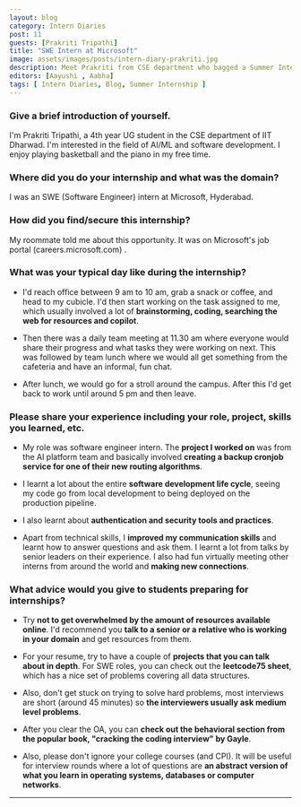 ```yaml
---
layout: blog
category: Intern Diaries
post: 11
guests: [Prakriti Tripathi]
title: "SWE Intern at Microsoft"
image: assets/images/posts/intern-diary-prakriti.jpg
description: Meet Prakriti from CSE department who bagged a Summer Internship at Microsoft, Hyderabad as an SWE Intern. Gaining hands-on experience with the software development life cycle to building knowledge in authentication and security practices while sharping her communication and collaboration skills through team interactions, Prakriti's experience has been a gamut of learning. Dive in to gain further insights!
editors: [Aayushi , Aabha]
tags: [ Intern Diaries, Blog, Summer Internship ]
--- 
```


### Give a brief introduction of yourself.

I'm Prakriti Tripathi, a 4th year UG student in the CSE department of IIT Dharwad. I'm interested in the field of AI/ML and software development. I enjoy playing basketball and the piano in my free time. 

### Where did you do your internship and what was the domain?

I was an SWE (Software Engineer) intern at Microsoft, Hyderabad. 

### How did you find/secure this internship?

My roommate told me about this opportunity. It was on Microsoft's job portal (careers.microsoft.com) . 

### What was your typical day like during the internship?

* I'd reach office between 9 am to 10 am, grab a snack or coffee, and head to my cubicle. I'd then start working on the task assigned to me, which usually involved a lot of **brainstorming, coding, searching the web for resources and copilot**. 

* Then there was a daily team meeting at 11.30 am where everyone would share their progress and what tasks they were working on next. This was followed by team lunch where we would all get something from the cafeteria and have an informal, fun chat.

* After lunch, we would go for a stroll around the campus. After this I'd get back to work until around 5 pm and then leave. 

### Please share your experience including your role, project, skills you learned, etc.

* My role was software engineer intern. The **project I worked on** was from the AI platform team and basically involved **creating a backup cronjob service for one of their new routing algorithms**.

* I learnt a lot about the entire **software development life cycle**, seeing my code go from local development to being deployed on the production pipeline.

* I also learnt about **authentication and security tools and practices**.

* Apart from technical skills, I **improved my communication skills** and learnt how to answer questions and ask them. I learnt a lot from talks by senior leaders on their experience. I also had fun virtually meeting other interns from around the world and **making new connections**. 

### What advice would you give to students preparing for internships?

* Try **not to get overwhelmed by the amount of resources available online**. I'd recommend you **talk to a senior or a relative who is working in your domain** and get resources from them.

* For your resume, try to have a couple of **projects that you can talk about in depth**. For SWE roles, you can check out the **leetcode75 sheet**, which has a nice set of problems covering all data structures.

* Also, don't get stuck on trying to solve hard problems, most interviews are short (around 45 minutes) so **the interviewers usually ask medium level problems**.

* After you clear the OA, you can **check out the behavioral section from the popular book, "cracking the coding interview" by Gayle**.

* Also, please don't ignore your college courses (and CPI). It will be useful for interview rounds where a lot of questions are **an abstract version of what you learn in operating systems, databases or computer networks**. 


---

